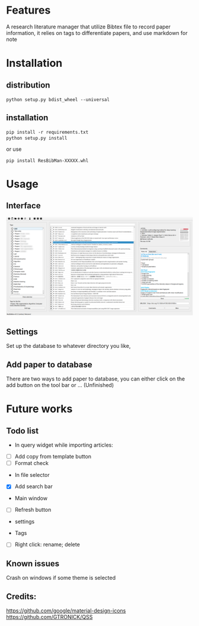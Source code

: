 # Features
A research literature manager that utilize Bibtex file to record paper information, 
it relies on tags to differentiate papers, and use markdown for note

# Installation 
## distribution
`python setup.py bdist_wheel --universal`
## installation
```
pip install -r requirements.txt
python setup.py install
```
or use 
```
pip install ResBibMan-XXXXX.whl
```

# Usage
## Interface
![MainWindow](./resbibman/docs/imgs/mainWindow.png)

## Settings
Set up the database to whatever directory you like,

## Add paper to database
There are two ways to add paper to database, 
you can either click on the add button on the tool bar or ... (Unfinished)


# Future works
## Todo list
* In query widget while importing articles:  
 - [ ] Add copy from template button   
 - [ ] Format check

* In file selector
 - [x] Add search bar

* Main window
 - [ ] Refresh button

* settings

* Tags  
 - [ ] Right click: rename; delete

## Known issues
Crash on windows if some theme is selected

## Credits:
https://github.com/google/material-design-icons   
https://github.com/GTRONICK/QSS
